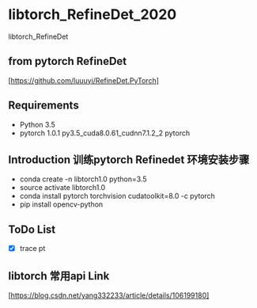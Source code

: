 # libtorch_RefineDet_2020
libtorch_RefineDet

## from pytorch RefineDet
[https://github.com/luuuyi/RefineDet.PyTorch]

## Requirements
* Python 3.5
* pytorch                   1.0.1           py3.5_cuda8.0.61_cudnn7.1.2_2    pytorch



## Introduction 训练pytorch Refinedet 环境安装步骤
* conda create -n libtorch1.0 python=3.5
* source activate libtorch1.0
* conda install pytorch torchvision cudatoolkit=8.0 -c pytorch
* pip install opencv-python


## ToDo List

- [x] trace pt 

## libtorch 常用api Link
[https://blog.csdn.net/yang332233/article/details/106199180]

